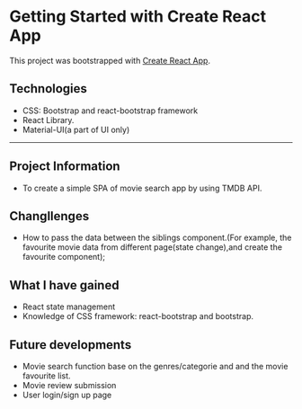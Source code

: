# Getting Started with Create React App

This project was bootstrapped with [Create React App](https://github.com/facebook/create-react-app).

## Technologies

- CSS: Bootstrap and react-bootstrap framework
- React Library.
- Material-UI(a part of UI only)

---

## Project Information

- To create a simple SPA of movie search app by using TMDB API.

## Changllenges

- How to pass the data between the siblings component.(For example, the favourite movie data from different page(state change),and create the favourite component);

## What I have gained

- React state management
- Knowledge of CSS framework: react-bootstrap and bootstrap.

## Future developments

- Movie search function base on the genres/categorie and and the movie favourite list.
- Movie review submission
- User login/sign up page
